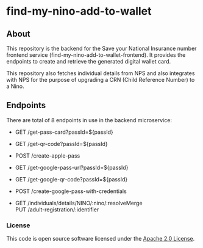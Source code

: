 
# find-my-nino-add-to-wallet

## About
This repository is the backend for the Save your National Insurance number frontend service (find-my-nino-add-to-wallet-frontend).
It provides the endpoints to create and retrieve the generated digital wallet card.

This repository also fetches individual details from NPS and also integrates with NPS for the purpose of upgrading a CRN (Child Reference Number) to a Nino.

## Endpoints
There are total of 8 endpoints in use in the backend microservice:

- GET         /get-pass-card?passId=${passId}
- GET         /get-qr-code?passId=${passId}
- POST        /create-apple-pass
- GET         /get-google-pass-url?passId=${passId}
- GET         /get-google-qr-code?passId=${passId}
- POST        /create-google-pass-with-credentials

- GET         /individuals/details/NINO/:nino/:resolveMerge   
  PUT         /adult-registration/:identifier                 

### License

This code is open source software licensed under the [Apache 2.0 License]("http://www.apache.org/licenses/LICENSE-2.0.html").

